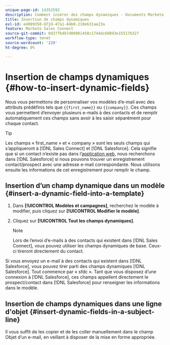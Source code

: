 ```yaml
---
unique-page-id: 14352592
description: Comment insérer des champs dynamiques - Documents Marketo - Documentation du produit
title: Insertion de champs dynamiques
exl-id: e4989350-872d-47a1-84b0-210e631ae23a
feature: Marketo Sales Connect
source-git-commit: 0d37fbdb7d08901458c1744dc68893e155176327
workflow-type: tm+mt
source-wordcount: '229'
ht-degree: 0%

---
```


# Insertion de champs dynamiques {#how-to-insert-dynamic-fields}

Nous vous permettons de personnaliser vos modèles d’e-mail avec des attributs prédéfinis tels que `{{first_name}}` ou `{{company}}`. Ces champs vous permettent d’envoyer plusieurs e-mails à des contacts et de remplir automatiquement ces champs sans avoir à les saisir séparément pour chaque contact.

>[!TIP]
>
>Les champs « first_name » et « company » sont les seuls champs qui s’appliqueront à [!DNL Sales Connect] et [!DNL Salesforce]. Cela signifie que si un contact n’existe pas dans l’[application web](https://toutapp.com/login), nous recherchons dans [!DNL Salesforce] si nous pouvons trouver un enregistrement contact/prospect avec une adresse e-mail correspondante. Nous utilisons ensuite les informations de cet enregistrement pour remplir le champ.

## Insertion d’un champ dynamique dans un modèle {#insert-a-dynamic-field-into-a-template}

1. Dans **[!UICONTROL Modèles et campagnes]**, recherchez le modèle à modifier, puis cliquez sur **[!UICONTROL Modifier le modèle]**.

1. Cliquez sur **[!UICONTROL Tout les champs dynamiques]**.

   >[!NOTE]
   >
   >Lors de l’envoi d’e-mails à des contacts qui existent dans [!DNL Sales Connect], vous pouvez utiliser les champs dynamiques de base. Ceux-ci tireront directement du contact.

Si vous envoyez un e-mail à des contacts qui existent dans [!DNL Salesforce], vous pouvez tirer parti des champs dynamiques [!DNL Salesforce]. Tout commence par « sfdc ». Tant que vous disposez d’une connexion à [!DNL Salesforce], ces champs appellent directement le prospect/contact dans [!DNL Salesforce] pour renseigner les informations dans le modèle.

## Insertion de champs dynamiques dans une ligne d&#39;objet {#insert-dynamic-fields-in-a-subject-line}

Il vous suffit de les copier et de les coller manuellement dans le champ Objet d’un e-mail, en veillant à disposer de la mise en forme appropriée.
